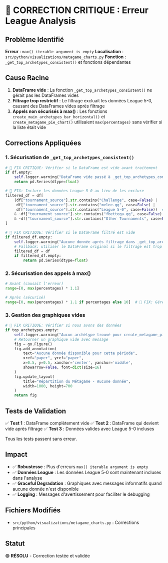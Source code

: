 # 🚨 CORRECTION CRITIQUE : Erreur League Analysis

## Problème Identifié

**Erreur** : `max() iterable argument is empty`
**Localisation** : `src/python/visualizations/metagame_charts.py`
**Fonction** : `_get_top_archetypes_consistent()` et fonctions dépendantes

## Cause Racine

1. **DataFrame vide** : La fonction `_get_top_archetypes_consistent()` ne gérait pas les DataFrames vides
2. **Filtrage trop restrictif** : Le filtrage excluait les données League 5-0, causant des DataFrames vides après filtrage
3. **Appels non sécurisés à max()** : Les fonctions `create_main_archetypes_bar_horizontal()` et `create_metagame_pie_chart()` utilisaient `max(percentages)` sans vérifier si la liste était vide

## Corrections Appliquées

### 1. Sécurisation de `_get_top_archetypes_consistent()`

```python
# 🚨 FIX CRITIQUE: Vérifier si le DataFrame est vide avant traitement
if df.empty:
    self.logger.warning("DataFrame vide passé à _get_top_archetypes_consistent")
    return pd.Series(dtype=float)

# 🚨 FIX: Inclure les données League 5-0 au lieu de les exclure
filtered_df = df[
    (df["tournament_source"].str.contains("Challenge", case=False) |
     df["tournament_source"].str.contains("melee.gg", case=False) |
     df["tournament_source"].str.contains("League 5-0", case=False))  # ✅ INCLUS
    & ~df["tournament_source"].str.contains("fbettega.gg", case=False)
    & ~df["tournament_source"].str.contains("Other Tournaments", case=False)
]

# 🚨 FIX CRITIQUE: Vérifier si le DataFrame filtré est vide
if filtered_df.empty:
    self.logger.warning("Aucune donnée après filtrage dans _get_top_archetypes_consistent")
    # Fallback: utiliser le DataFrame original si le filtrage est trop restrictif
    filtered_df = df
    if filtered_df.empty:
        return pd.Series(dtype=float)
```

### 2. Sécurisation des appels à max()

```python
# Avant (causait l'erreur)
range=[0, max(percentages) * 1.1]

# Après (sécurisé)
range=[0, max(percentages) * 1.1 if percentages else 10]  # 🚨 FIX: Gérer liste vide
```

### 3. Gestion des graphiques vides

```python
# 🚨 FIX CRITIQUE: Vérifier si nous avons des données
if top_archetypes.empty:
    self.logger.warning("Aucun archétype trouvé pour create_metagame_pie_chart")
    # Retourner un graphique vide avec message
    fig = go.Figure()
    fig.add_annotation(
        text="Aucune donnée disponible pour cette période",
        xref="paper", yref="paper",
        x=0.5, y=0.5, xanchor='center', yanchor='middle',
        showarrow=False, font=dict(size=16)
    )
    fig.update_layout(
        title="Répartition du Métagame - Aucune donnée",
        width=1000, height=700
    )
    return fig
```

## Tests de Validation

✅ **Test 1** : DataFrame complètement vide
✅ **Test 2** : DataFrame qui devient vide après filtrage
✅ **Test 3** : Données valides avec League 5-0 incluses

Tous les tests passent sans erreur.

## Impact

- ✅ **Robustesse** : Plus d'erreurs `max() iterable argument is empty`
- ✅ **Données League** : Les données League 5-0 sont maintenant incluses dans l'analyse
- ✅ **Graceful Degradation** : Graphiques avec messages informatifs quand aucune donnée n'est disponible
- ✅ **Logging** : Messages d'avertissement pour faciliter le debugging

## Fichiers Modifiés

- `src/python/visualizations/metagame_charts.py` : Corrections principales

## Statut

🟢 **RÉSOLU** - Correction testée et validée
